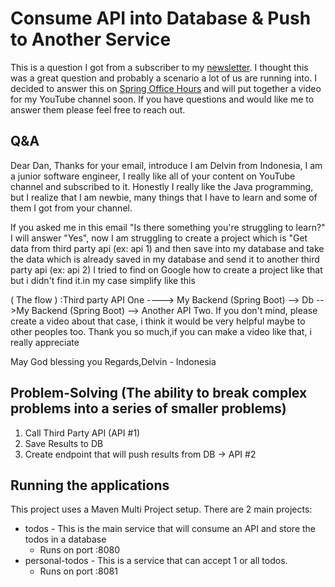 # Consume API into Database & Push to Another Service

This is a question I got from a subscriber to my [newsletter](https://www.danvega.dev/newsletter/). I thought this was 
a great question and probably a scenario a lot of us are running into. I decided to answer this on 
[Spring Office Hours](https://tanzu.vmware.com/developer/tv/spring-office-hours/) and will put together a video for my 
YouTube channel soon. If you have questions and would like me to answer them please feel free to reach out. 

## Q&A

Dear Dan,
Thanks for your email, introduce I am Delvin from Indonesia, I am a junior software engineer, I really like all
of your content on YouTube channel and subscribed to it. Honestly I really like the Java programming, but I
realize that I am newbie, many things that I have to learn and some of them I got from your channel.

If you asked me in this email "Is there something you're struggling to learn?" I will answer "Yes", now I am
struggling to create a project which is "Get data from third party api (ex: api 1) and then save into my
database and take the data which is already saved in my database and send it to another third party
api (ex: api 2) I tried to find on Google how to create a project like that but i didn't find it.in my case
simplify like this

( The flow ) :Third party API One ----> My Backend (Spring Boot) --> Db -->My Backend (Spring Boot) -->
Another API Two. If you don't mind, please create a video about that case,
i think it would be very helpful maybe to other peoples too. Thank you so much,if you can make a video
like that, i really appreciate

May God blessing you
Regards,Delvin - Indonesia

## Problem-Solving (The ability to break complex problems into a series of smaller problems)

1. Call Third Party API (API #1)
2. Save Results to DB
3. Create endpoint that will push results from DB -> API #2

## Running the applications

This project uses a Maven Multi Project setup. There are 2 main projects: 

- todos - This is the main service that will consume an API and store the todos in a database
  - Runs on port :8080
- personal-todos - This is a service that can accept 1 or all todos. 
  - Runs on port :8081